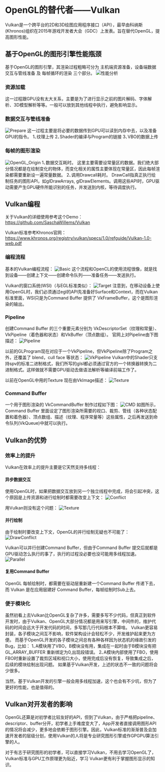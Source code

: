 # OpenGL的替代者——Vulkan



Vulkan是一个跨平台的2D和3D绘图应用程序接口（API），最早由科纳斯(Khronos)组织在2015年游戏开发者大会（GDC）上发表。旨在替代OpenGL，提高图形性能。

## 基于OpenGL的图形引擎性能瓶颈

基于OpenGL的图形引擎，其渲染过程粗略可分为 主机端资源准备，设备端数据交互与管线准备 及 每帧循环的渲染 三个部分。 
![性能分析](https://img-blog.csdn.net/20161218165510403?watermark/2/text/aHR0cDovL2Jsb2cuY3Nkbi5uZXQvanh0MTIzNGFuZDIwMTA=/font/5a6L5L2T/fontsize/400/fill/I0JBQkFCMA==/dissolve/70/gravity/SouthEast)

### 资源加载

这一过程跟GPU没有太大关系，主要是为了进行显示之前的图片解码、字体解析、3D模型解析等等。一般可以放到其他线程中执行，避免影响显示。

### 数据交互与管线准备

![Prepare](https://img-blog.csdn.net/20161219161347185?watermark/2/text/aHR0cDovL2Jsb2cuY3Nkbi5uZXQvanh0MTIzNGFuZDIwMTA=/font/5a6L5L2T/fontsize/400/fill/I0JBQkFCMA==/dissolve/70/gravity/SouthEast)
这一过程主要是将必要的数据传到GPU可以读到内存中去，以及准备GPU的指令。 
1､纹理上传 
2､Shader的编译与Program的链接 
3､VBO的数据上传

### 每帧的图形渲染

![OpenGL_Origin](https://img-blog.csdn.net/20161218181133907?watermark/2/text/aHR0cDovL2Jsb2cuY3Nkbi5uZXQvanh0MTIzNGFuZDIwMTA=/font/5a6L5L2T/fontsize/400/fill/I0JBQkFCMA==/dissolve/70/gravity/SouthEast)
1､数据交互耗时。 
这里主要需要设常量区的数据。我们绝大部分情况都是在绘制变化的物体，而变化相关的属性主要体现在常量区，因此每帧渲染都需要重新设一遍常量数据。 
2､调用Drawcall耗时。 
DrawCall指真正执行绘制任务的图形API，如glDrawArrays, glDrawElements。调用这些API时，GPU驱动需要产生GPU硬件所能识别的任务，并发送到内核，等待调度执行。

## Vulkan编程

关于Vulkan的详细使用参考这个Demo： 
<https://github.com/SaschaWillems/Vulkan>

Vulkan标准参考Khronos官网： 
<https://www.khronos.org/registry/vulkan/specs/1.0/refguide/Vulkan-1.0-web.pdf>

### 编程流程

基本的Vulkan编程流程： 
![Basic](https://img-blog.csdn.net/20161219170259868?watermark/2/text/aHR0cDovL2Jsb2cuY3Nkbi5uZXQvanh0MTIzNGFuZDIwMTA=/font/5a6L5L2T/fontsize/400/fill/I0JBQkFCMA==/dissolve/70/gravity/SouthEast)
这个流程和OpenCL的使用流程很像，就是找到设备——创建上下文——创建命令队列——准备任务——发送执行。

Vulkan的窗口系统(WSI)（与EGL标准类似）： 
![Target](https://img-blog.csdn.net/20161219170423165?watermark/2/text/aHR0cDovL2Jsb2cuY3Nkbi5uZXQvanh0MTIzNGFuZDIwMTA=/font/5a6L5L2T/fontsize/400/fill/I0JBQkFCMA==/dissolve/70/gravity/SouthEast)
注意到，在移动设备上使用OpenGL时，我们必须通过egl的API先准备好Surface和Context，而在Vulkan标准里面，WSI只是为Command Buffer 提供了 VkFrameBuffer，这个是图形渲染的输出。

### Pipeline

创建Command Buffer 的三个重要元素分别为 VkDescriptorSet（纹理和常量）、VkPipeline（着色器和状态）和VkBuffer（顶点数组）。 
官网上对Pipeline由下图描述： 
![Pipeline](https://img-blog.csdn.net/20161220000848034?watermark/2/text/aHR0cDovL2Jsb2cuY3Nkbi5uZXQvanh0MTIzNGFuZDIwMTA=/font/5a6L5L2T/fontsize/400/fill/I0JBQkFCMA==/dissolve/70/gravity/SouthEast)

以前的GLProgram现在对应于一个VkPipeline，但VkPipeline除了Program之外，还覆盖了 blend，cull face 等状态： 
![VkPipeline](https://img-blog.csdn.net/20161220144309192?watermark/2/text/aHR0cDovL2Jsb2cuY3Nkbi5uZXQvanh0MTIzNGFuZDIwMTA=/font/5a6L5L2T/fontsize/400/fill/I0JBQkFCMA==/dissolve/70/gravity/SouthEast)
Vulkan中的Shader只支持spv的标准二进制格式，我们所写的glsl都必须通过官方的一个转换器转换为二进制格式。这样做就不需要GPU驱动去做语法解析等编译前端工作了。

以前在OpenGL中用的Texture 现在由VkImage描述： 
![Texture](https://img-blog.csdn.net/20161220000832023?watermark/2/text/aHR0cDovL2Jsb2cuY3Nkbi5uZXQvanh0MTIzNGFuZDIwMTA=/font/5a6L5L2T/fontsize/400/fill/I0JBQkFCMA==/dissolve/70/gravity/SouthEast)

### Command Buffer

一个用于图形渲染的 VkCommandBuffer 制作过程如下图： 
![CMD](https://img-blog.csdn.net/20161219171555875?watermark/2/text/aHR0cDovL2Jsb2cuY3Nkbi5uZXQvanh0MTIzNGFuZDIwMTA=/font/5a6L5L2T/fontsize/400/fill/I0JBQkFCMA==/dissolve/70/gravity/SouthEast)
如图所示，Command Buffer 里面设定了图形渲染所需要的视口、裁剪、管线（各种状态配置和着色器）、顶点数组、描述（纹理、程序常量等）这些属性，之后再发送到命令队列(VkQueue)中就可以执行。

## Vulkan的优势

### 效率上的提升

Vulkan在效率上的提升主要是它天然支持多线程：

#### 异步数据交互

使用OpenGL时，如果把数据交互放到另一个独立线程中完成，将会引起冲突，这个原因是上传资源和进行绘制时都需要改变上下文： 
![Conflict](https://img-blog.csdn.net/20161220150917594?watermark/2/text/aHR0cDovL2Jsb2cuY3Nkbi5uZXQvanh0MTIzNGFuZDIwMTA=/font/5a6L5L2T/fontsize/400/fill/I0JBQkFCMA==/dissolve/70/gravity/SouthEast)

用Vulkan则没有这个问题： 
![Texture](https://img-blog.csdn.net/20161220154310196?watermark/2/text/aHR0cDovL2Jsb2cuY3Nkbi5uZXQvanh0MTIzNGFuZDIwMTA=/font/5a6L5L2T/fontsize/400/fill/I0JBQkFCMA==/dissolve/70/gravity/SouthEast)

#### 并行绘制

由于绘制时要改变上下文，OpenGL的并行绘制无疑也不可能了： 
![DrawConflict](https://img-blog.csdn.net/20161220151307279?watermark/2/text/aHR0cDovL2Jsb2cuY3Nkbi5uZXQvanh0MTIzNGFuZDIwMTA=/font/5a6L5L2T/fontsize/400/fill/I0JBQkFCMA==/dissolve/70/gravity/SouthEast)

Vulkan可以并行创建Command Buffer，但由于Command Buffer 提交后就都是GPU驱动怎么执行的事了，执行的过程没必要也没可能用多线程加速。 
![Parallel](https://img-blog.csdn.net/20161220151553705?watermark/2/text/aHR0cDovL2Jsb2cuY3Nkbi5uZXQvanh0MTIzNGFuZDIwMTA=/font/5a6L5L2T/fontsize/400/fill/I0JBQkFCMA==/dissolve/70/gravity/SouthEast)

#### 复用Command Buffer

OpenGL 每帧绘制时，都需要在驱动层重新建一个Command Buffer 传递下去，而 Vulkan 是在应用层建好 Command Buffer，每帧绘制时Sub上去。

### 便于模块化

虽然初看上去Vulkan比OpenGL复杂了许多，需要多写不少代码，但真正到软件开发时，由于Vulkan、OpenGL大部分情况都是用来写引擎，中间件的，维护代码的时间会远大于开发代码的时间，多写那几行代码根本不算啥。 
Vulkan更容易封装，各子模块之间互不影响，软件架构设计会轻松不少，开发维护起来更为方便。 
而基于OpenGL开发的各子模块之间总有各种各样因为状态机的缘故引发的Bug，比如： 
1､A模块用了VBO，B模块没有用，集成在一起时由于B模块没有把GL_ARRAY_BUFFER 重新绑定为0,出现段错误。 
2､A模块内部使用了FBO，使用FBO时重新设置了裁剪区域和视口大小，使用完成后没有恢复，导致集成之后，后续的模块绘制出现问题。 
如果基于Vulkan开发，上述的状态不一致的问题将会少很多。

当然，基于Vulkan开发的引擎一般会用多线程加速，这个也会有不少坑，但为了更好的性能，也是值得的。

## Vulkan对开发者的影响

OpenGL还算是对初学者比较友好的API，但到了Vulkan，由于严格把pipeline、descriptor、buffer分开，初学者上手难度变大了，App开发者直接调用图形API的情况将会减少，更多地会依赖于图形引擎。因此，Vulkan标准的渐渐普及会加速开发者的层级分划，使用Vulkan的人将是专业研究图形引擎或作GPGPU算法引擎的人。

对于有志于研究图形的初学者，可以直接学习Vulkan，不用去学习OpenGL了，Vulkan标准与GPU工作原理更为贴近，学习 Vulkan更有利于掌握图形显示的知识。
